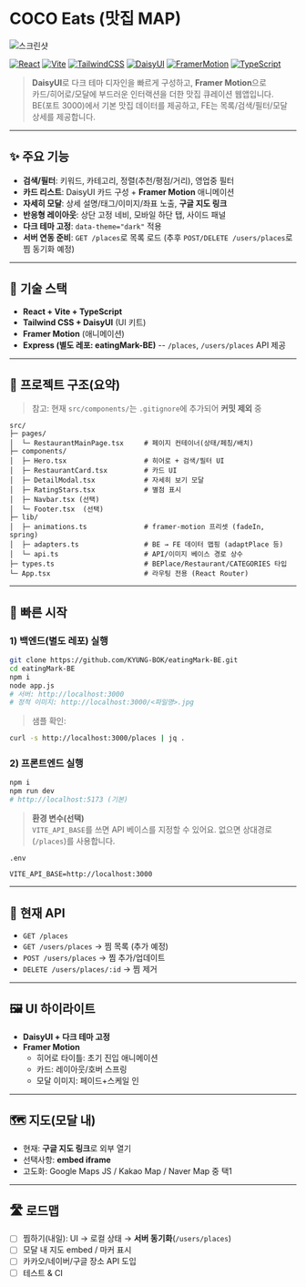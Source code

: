 # COCO Eats (맛집 MAP)

![스크린샷](https://velog.velcdn.com/images/yoonddubi/post/db642273-1b67-46e4-bad6-4657053969e7/image.png)

[![React](https://img.shields.io/badge/React-18-61DAFB?logo=react&logoColor=white)](#)
[![Vite](https://img.shields.io/badge/Vite-%5E5-646CFF?logo=vite&logoColor=white)](#)
[![TailwindCSS](https://img.shields.io/badge/TailwindCSS-3-06B6D4?logo=tailwindcss&logoColor=white)](#)
[![DaisyUI](https://img.shields.io/badge/DaisyUI-%5E4-5A0EF8?logo=daisyui&logoColor=white)](#)
[![FramerMotion](https://img.shields.io/badge/Framer%20Motion-%5E11-FF0050?logo=framer&logoColor=white)](#)
[![TypeScript](https://img.shields.io/badge/TypeScript-5-3178C6?logo=typescript&logoColor=white)](#)

> **DaisyUI**로 다크 테마 디자인을 빠르게 구성하고, **Framer Motion**으로  
> 카드/히어로/모달에 부드러운 인터랙션을 더한 맛집 큐레이션 웹앱입니다.  
> BE(포트 3000)에서 기본 맛집 데이터를 제공하고, FE는 목록/검색/필터/모달 상세를 제공합니다.

------------------------------------------------------------------------

## ✨ 주요 기능

-   **검색/필터**: 키워드, 카테고리, 정렬(추천/평점/거리), 영업중 필터
-   **카드 리스트**: DaisyUI 카드 구성 + **Framer Motion** 애니메이션
-   **자세히 모달**: 상세 설명/태그/이미지/좌표 노출, **구글 지도 링크**
-   **반응형 레이아웃**: 상단 고정 네비, 모바일 하단 탭, 사이드 패널
-   **다크 테마 고정**: `data-theme="dark"` 적용
-   **서버 연동 준비**: `GET /places`로 목록 로드 (추후
    `POST/DELETE /users/places`로 찜 동기화 예정)

------------------------------------------------------------------------

## 🧱 기술 스택

-   **React + Vite + TypeScript**
-   **Tailwind CSS + DaisyUI** (UI 키트)
-   **Framer Motion** (애니메이션)
-   **Express (별도 레포: eatingMark-BE)** -- `/places`, `/users/places`
    API 제공

------------------------------------------------------------------------

## 📁 프로젝트 구조(요약)

> 참고: 현재 `src/components/`는 `.gitignore`에 추가되어 **커밋 제외** 중

    src/
    ├─ pages/
    │  └─ RestaurantMainPage.tsx     # 페이지 컨테이너(상태/페칭/배치)
    ├─ components/
    │  ├─ Hero.tsx                   # 히어로 + 검색/필터 UI
    │  ├─ RestaurantCard.tsx         # 카드 UI
    │  ├─ DetailModal.tsx            # 자세히 보기 모달
    │  ├─ RatingStars.tsx            # 별점 표시
    │  ├─ Navbar.tsx (선택)
    │  └─ Footer.tsx  (선택)
    ├─ lib/
    │  ├─ animations.ts              # framer-motion 프리셋 (fadeIn, spring)
    │  ├─ adapters.ts                # BE → FE 데이터 맵핑 (adaptPlace 등)
    │  └─ api.ts                     # API/이미지 베이스 경로 상수
    ├─ types.ts                      # BEPlace/Restaurant/CATEGORIES 타입
    └─ App.tsx                       # 라우팅 전용 (React Router)

------------------------------------------------------------------------

## 🚀 빠른 시작

### 1) 백엔드(별도 레포) 실행

``` bash
git clone https://github.com/KYUNG-BOK/eatingMark-BE.git
cd eatingMark-BE
npm i
node app.js
# 서버: http://localhost:3000
# 정적 이미지: http://localhost:3000/<파일명>.jpg
```

> 샘플 확인:

``` bash
curl -s http://localhost:3000/places | jq .
```

### 2) 프론트엔드 실행

``` bash
npm i
npm run dev
# http://localhost:5173 (기본)
```

> **환경 변수(선택)**\
> `VITE_API_BASE`를 쓰면 API 베이스를 지정할 수 있어요. 없으면
> 상대경로(`/places`)를 사용합니다.

`.env`

    VITE_API_BASE=http://localhost:3000

------------------------------------------------------------------------

## 🔌 현재 API

-   `GET /places`
-   `GET /users/places` → 찜 목록 (추가 예정)
-   `POST /users/places` → 찜 추가/업데이트
-   `DELETE /users/places/:id` → 찜 제거

------------------------------------------------------------------------

## 🖼️ UI 하이라이트

-   **DaisyUI + 다크 테마 고정**
-   **Framer Motion**
    -   히어로 타이틀: 초기 진입 애니메이션
    -   카드: 레이아웃/호버 스프링
    -   모달 이미지: 페이드+스케일 인

------------------------------------------------------------------------

## 🗺️ 지도(모달 내)

-   현재: **구글 지도 링크**로 외부 열기
-   선택사항: **embed iframe**
-   고도화: Google Maps JS / Kakao Map / Naver Map 중 택1

------------------------------------------------------------------------

## 🛣️ 로드맵

-   [ ] 찜하기(내일): UI → 로컬 상태 → **서버 동기화**(`/users/places`)
-   [ ] 모달 내 지도 embed / 마커 표시
-   [ ] 카카오/네이버/구글 장소 API 도입
-   [ ] 테스트 & CI
